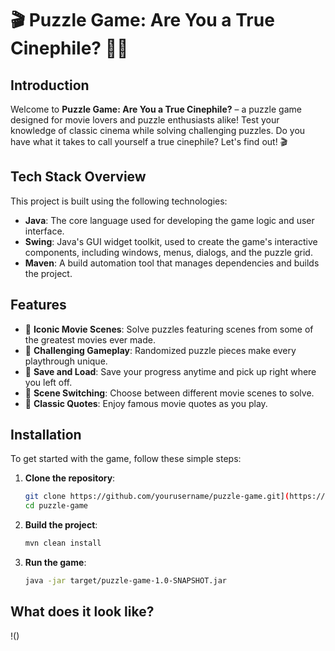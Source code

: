 # 🎬 Puzzle Game: Are You a True Cinephile? 🎥🧩

## Introduction

Welcome to **Puzzle Game: Are You a True Cinephile?** – a puzzle game designed for movie lovers and puzzle enthusiasts alike! Test your knowledge of classic cinema while solving challenging puzzles. Do you have what it takes to call yourself a true cinephile? Let's find out! 🎬

## Tech Stack Overview

This project is built using the following technologies:

- **Java**: The core language used for developing the game logic and user interface.
- **Swing**: Java's GUI widget toolkit, used to create the game's interactive components, including windows, menus, dialogs, and the puzzle grid.
- **Maven**: A build automation tool that manages dependencies and builds the project.

## Features

- 🎥 **Iconic Movie Scenes**: Solve puzzles featuring scenes from some of the greatest movies ever made.
- 🧩 **Challenging Gameplay**: Randomized puzzle pieces make every playthrough unique.
- 💾 **Save and Load**: Save your progress anytime and pick up right where you left off.
- 🔄 **Scene Switching**: Choose between different movie scenes to solve.
- 💬 **Classic Quotes**: Enjoy famous movie quotes as you play.

## Installation

To get started with the game, follow these simple steps:

1. **Clone the repository**:

   ```bash
   git clone https://github.com/yourusername/puzzle-game.git](https://github.com/Yunshan-CAI/puzzleGame.git)
   cd puzzle-game

2. **Build the project**:

   ```bash
   mvn clean install

3. **Run the game**:

   ```bash
   java -jar target/puzzle-game-1.0-SNAPSHOT.jar

## What does it look like?
!()


